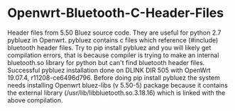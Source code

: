 # Openwrt-Bluetooth-C-Header-Files

Header files from 5.50 Bluez source code. They are useful for python 2.7 pybluez in Openwrt. pybluez contains c files which reference (#include) bluetooth header files. Try to pip install pybluez and you will likely get compilation errors, that is because compiler is trying to make an internal bluetooth.so library for python but can't find bluetooth header files. Successful pybluez installation done on DLINK DIR 505 with OpenWrt 19.07.4, r11208-ce6496d796. Before doing pip install pybluez the system needs installing Openwrt bluez-libs (v 5.50-5) package because it contains the external library (/usr/lib/libbluetooth.so.3.18.16) which is linked with the above compilation.
